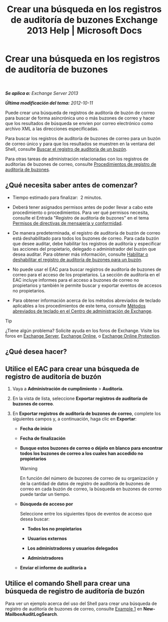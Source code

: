 ﻿---
title: 'Crear una búsqueda en los registros de auditoría de buzones Exchange 2013 Help | Microsoft Docs'
TOCTitle: Crear una búsqueda en los registros de auditoría de buzones
ms:assetid: 48ba22cf-b1f2-4dbc-98fc-fed22d97db14
ms:mtpsurl: https://technet.microsoft.com/es-es/library/Ff461929(v=EXCHG.150)
ms:contentKeyID: 49895607
ms.date: 04/23/2018
mtps_version: v=EXCHG.150
ms.translationtype: HT
---

# Crear una búsqueda en los registros de auditoría de buzones

 

_**Se aplica a:** Exchange Server 2013_

_**Última modificación del tema:** 2012-10-11_

Puede crear una búsqueda de registros de auditoría de buzón de correo para buscar de forma asincrónica uno o más buzones de correo y hacer que los resultados de búsqueda se envíen por correo electrónico como archivo XML a las direcciones especificadas.

Para buscar los registros de auditoría de buzones de correo para un buzón de correo único y para que los resultados se muestren en la ventana del Shell, consulte [Buscar el registro de auditoría de un buzón](search-the-mailbox-audit-log-for-a-mailbox-exchange-2013-help.md).

Para otras tareas de administración relacionadas con los registros de auditorías de buzones de correo, consulte [Procedimientos de registro de auditoría de buzones](mailbox-audit-logging-procedures-exchange-2013-help.md).

## ¿Qué necesita saber antes de comenzar?

  - Tiempo estimado para finalizar:  2 minutos.

  - Deberá tener asignados permisos antes de poder llevar a cabo este procedimiento o procedimientos. Para ver qué permisos necesita, consulte el Entrada "Registro de auditoría de buzones" en el tema [Permisos de directivas de mensajería y conformidad](messaging-policy-and-compliance-permissions-exchange-2013-help.md).

  - De manera predeterminada, el registro de auditoría de buzón de correo está deshabilitado para todos los buzones de correo. Para cada buzón que desee auditar, debe habilitar los registros de auditoría y especificar las acciones del propietario, delegado o administrador del buzón que desea auditar. Para obtener más información, consulte [Habilitar o deshabilitar el registro de auditoría de buzones para un buzón](enable-or-disable-mailbox-audit-logging-for-a-mailbox-exchange-2013-help.md).

  - No puede usar el EAC para buscar registros de auditoría de buzones de correo para el acceso de los propietarios. La sección de auditoría en el EAC incluye informes para el acceso a buzones de correo no propietarios y también le permite buscar y exportar eventos de accesos no propietarios.

  - Para obtener información acerca de los métodos abreviados de teclado aplicables a los procedimientos de este tema, consulte [Métodos abreviados de teclado en el Centro de administración de Exchange](keyboard-shortcuts-in-the-exchange-admin-center-exchange-online-protection-help.md).


> [!TIP]
> ¿Tiene algún problema? Solicite ayuda en los foros de Exchange. Visite los foros en <A href="https://go.microsoft.com/fwlink/p/?linkid=60612">Exchange Server</A>, <A href="https://go.microsoft.com/fwlink/p/?linkid=267542">Exchange Online</A>, o <A href="https://go.microsoft.com/fwlink/p/?linkid=285351">Exchange Online Protection</A>.



## ¿Qué desea hacer?

## Utilice el EAC para crear una búsqueda de registro de auditoría de buzón

1.  Vaya a **Administración de cumplimiento** \> **Auditoría**.

2.  En la vista de lista, seleccione **Exportar registros de auditoría de buzones de correo**.

3.  En **Exportar registros de auditoría de buzones de correo**, complete los siguientes campos y, a continuación, haga clic en **Exportar**:
    
      - **Fecha de inicio**
    
      - **Fecha de finalización**
    
      - **Busque estos buzones de correo o déjelo en blanco para encontrar todos los buzones de correo a los cuales han accedido no propietarios**
        

        > [!WARNING]
        > En función del número de buzones de correo de su organización y de la cantidad de datos de registro de auditoría de buzones de correo en cada buzón de correo, la búsqueda en buzones de correo puede tardar un tiempo.

    
      - **Búsqueda de acceso por**
        
        Seleccione entre los siguientes tipos de eventos de acceso que desea buscar:
        
          - **Todos los no propietarios**
        
          - **Usuarios externos**
        
          - **Los administradores y usuarios delegados**
        
          - **Administradores**
    
      - **Enviar el informe de auditoría a**

## Utilice el comando Shell para crear una búsqueda de registro de auditoría de buzón

Para ver un ejemplo acerca del uso del Shell para crear una búsqueda de registro de auditoría de buzones de correo, consulte [Example 1](https://technet.microsoft.com/es-es/95365cab-bbb2-4a64-8e8f-1c89fa9e0352\(exchg.150\)#example1) en **New-MailboxAuditLogSearch**.


